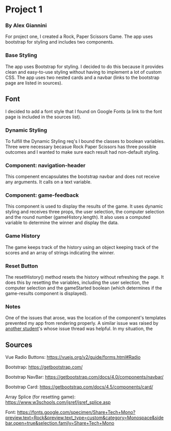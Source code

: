 # Project 1

### By Alex Giannini

For project one, I created a Rock, Paper Scissors Game. The app uses bootstrap for styling and includes two components.


### Base Styling
The app uses Bootstrap for styling. I decided to do this because it provides clean and easy-to-use styling without having to implement a lot of custom CSS. The app uses two nested cards and a navbar (links to the bootstrap page are listed in sources).

## Font
I decided to add a font style that I found on Google Fonts (a link to the font page is included in the sources list).

### Dynamic Styling
To fulfill the Dynamic Styling req's I bound the classes to boolean variables. Three were necessary becasue Rock Paper Scissors has three possible outcomes and I wanted to make sure each result had non-default styling.

### Component: navigation-header
This compenent encapsulates the bootstrap navbar and does not receive any arguments. It calls on a text variable.

### Component: game-feedback
This component is used to display the results of the game. It uses dynamic styling and receives three props, the user selection, the computer selection and the round number (gameHistory.length). It also uses a computed variable to determine the winner and display the data.

### Game History
The game keeps track of the history using an object keeping track of the scores and an array of strings indicating the winner.

### Reset Button
The resetHistory() method resets the history without refreshing the page. It does this by resetting the variables, including the user selection, the computer selection and the gameStarted boolean (which determines if the game-results component is displayed).

### Notes
One of the issues that arose, was the location of the component's templates prevented my app from rendering properly. A similar issue was raised by [another student]("https://github.com/susanBuck/e28-fall20/issues/28")'s whose issue thread was helpful. In my situation, the 

## Sources 

Vue Radio Buttons: https://vuejs.org/v2/guide/forms.html#Radio

Bootstrap: https://getbootstrap.com/

Bootstrap NavBar: https://getbootstrap.com/docs/4.0/components/navbar/

Bootstrap Card: https://getbootstrap.com/docs/4.5/components/card/

Array Splice (for resetting game): https://www.w3schools.com/jsref/jsref_splice.asp

Font: https://fonts.google.com/specimen/Share+Tech+Mono?preview.text=Rock&preview.text_type=custom&category=Monospace&sidebar.open=true&selection.family=Share+Tech+Mono